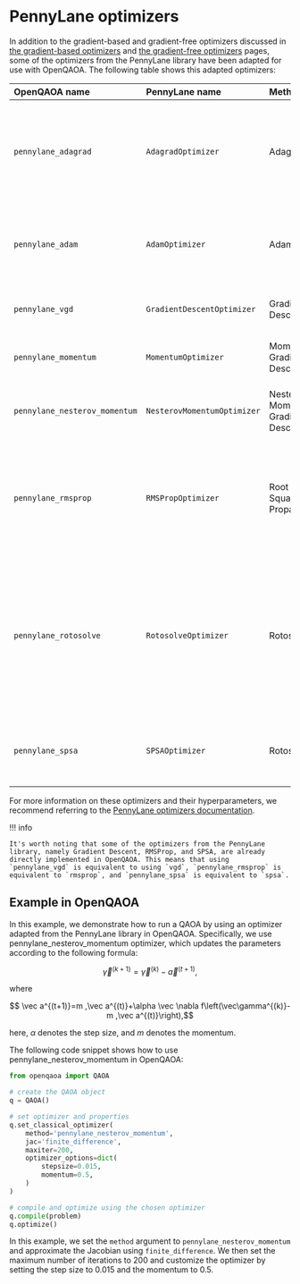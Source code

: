 # PennyLane optimizers

In addition to the gradient-based and gradient-free optimizers discussed in [the gradient-based optimizers](../optimizers/gradient-based-optimizers.md) and [the gradient-free optimizers](../optimizers/gradient-free-optimizers.md) pages, some of the optimizers from the PennyLane library have been adapted for use with OpenQAOA. The following table shows this adapted optimizers:

| OpenQAOA name | PennyLane name | Method | Description |
| :------------ | :------------- | :----- | :---------- |
|`pennylane_adagrad` | `AdagradOptimizer` | Adagrad | Gradient-descent optimizer with past-gradient-dependent learning rate in each dimension. |
|`pennylane_adam` | `AdamOptimizer` | Adam | Optimizer for building fully trained quantum circuits by adding gates adaptively. |
|`pennylane_vgd` | `GradientDescentOptimizer` | Gradient Descent | Vanilla gradient-descent optimizer. |
|`pennylane_momentum` | `MomentumOptimizer` | Momentum Gradient Descent | Gradient descent optimizer with momentum. |
|`pennylane_nesterov_momentum` | `NesterovMomentumOptimizer` | Nesterov Momentum Gradient Descent | Gradient descent optimizer with Nesterov momentum. |
|`pennylane_rmsprop` | `RMSPropOptimizer` | Root Mean Squared Propagation | Adaptive learning rate optimization method that uses a moving average of squared gradients to normalize the gradient.|
|`pennylane_rotosolve` | `RotosolveOptimizer` | Rotosolve | Gradient-free optimizer that updates circuit parameters by separately reconstructing the cost function for each parameter while holding all other parameters constant. |
|`pennylane_spsa` | `SPSAOptimizer` | Rotosolve | A gradient-free optimizer that uses stochastic approximations of the gradient. |

For more information on these optimizers and their hyperparameters, we recommend referring to the [PennyLane optimizers documentation](https://docs.pennylane.ai/en/stable/introduction/interfaces.html#optimizers).


!!! info 

    It's worth noting that some of the optimizers from the PennyLane library, namely Gradient Descent, RMSProp, and SPSA, are already directly implemented in OpenQAOA. This means that using `pennylane_vgd` is equivalent to using `vgd`, `pennylane_rmsprop` is equivalent to `rmsprop`, and `pennylane_spsa` is equivalent to `spsa`.


## Example in OpenQAOA

In this example, we demonstrate how to run a QAOA by using an optimizer adapted from the PennyLane library in OpenQAOA. Specifically, we use pennylane_nesterov_momentum optimizer, which updates the parameters according to the following formula:

$$ \vec\gamma^{(k+1)} = \vec\gamma^{(k)} - \vec a^{(t+1)}, $$

where

$$ \vec a^{(t+1)}=m ,\vec a^{(t)}+\alpha \vec \nabla f\left(\vec\gamma^{(k)}-m ,\vec a^{(t)}\right),$$

here, $\alpha$ denotes the step size, and $m$ denotes the momentum.

The following code snippet shows how to use pennylane_nesterov_momentum in OpenQAOA:

```Python hl_lines="6-15"
from openqaoa import QAOA 

# create the QAOA object
q = QAOA()

# set optimizer and properties
q.set_classical_optimizer(
    method='pennylane_nesterov_momentum',     
    jac='finite_difference',
    maxiter=200,
    optimizer_options=dict(
        stepsize=0.015,
        momentum=0.5,
    )
)

# compile and optimize using the chosen optimizer
q.compile(problem)
q.optimize()
```

In this example, we set the `method` argument to `pennylane_nesterov_momentum` and approximate the Jacobian using `finite_difference`. We then set the maximum number of iterations to 200 and customize the optimizer by setting the step size to 0.015 and the momentum to 0.5.